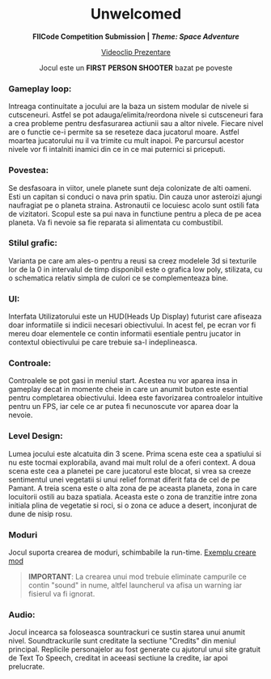 <div align= center>

# Unwelcomed


**FIICode Competition Submission | *Theme: Space Adventure***


[Videoclip Prezentare](https://www.youtube.com/watch?v=EwNWIhOjONQ&feature=youtu.be)

Jocul este un **FIRST PERSON SHOOTER** bazat pe poveste

</div>

### Gameplay loop:
Intreaga continuitate a jocului are la baza un sistem modular de nivele si cutsceneuri. Astfel se pot adauga/elimita/reordona nivele si cutsceneuri fara a crea probleme pentru desfasurarea actiunii sau a altor nivele. Fiecare nivel are o functie ce-i permite sa se reseteze daca jucatorul moare.
Astfel moartea jucatorului nu il va trimite cu mult inapoi. Pe parcursul acestor nivele vor fi intalniti inamici din ce in ce mai puternici si priceputi.

### Povestea:
Se desfasoara in viitor, unele planete sunt deja colonizate de alti oameni. Esti un capitan si conduci o nava prin spatiu. Din cauza unor asteroizi ajungi naufragiat pe o planeta straina. Astronautii ce locuiesc acolo sunt ostili fata de vizitatori. Scopul este sa pui nava in functiune pentru a pleca de pe acea planeta. Va fi nevoie sa fie reparata si alimentata cu combustibil.

### Stilul grafic:
Varianta pe care am ales-o pentru a reusi sa creez modelele 3d si texturile lor de la 0 in intervalul de timp disponibil este o grafica low poly, stilizata, cu o schematica relativ simpla de culori ce se complementeaza bine.

### UI:
Interfata Utilizatorului este un HUD(Heads Up Display) futurist care afiseaza doar informatiile si indicii necesari obiectivului. In acest fel, pe ecran vor fi mereu doar elementele ce contin informatii esentiale pentru jucator in contextul obiectivului pe care trebuie sa-l indeplineasca.

### Controale:
Controalele se pot gasi in meniul start. Acestea nu vor aparea insa in gameplay decat in momente cheie in care un anumit buton este esential pentru completarea obiectivului. Ideea este favorizarea controalelor intuitive pentru un FPS, iar cele ce ar putea fi necunoscute vor aparea doar la nevoie.

### Level Design:
Lumea jocului este alcatuita din 3 scene. Prima scena este cea a spatiului si nu este tocmai explorabila, avand mai mult rolul de a oferi context.
A doua scena este cea a planetei pe care jucatorul este blocat, si vrea sa creeze sentimentul unei vegetatii si unui relief format diferit fata de cel de pe Pamant.
A treia scena este o alta zona de pe aceasta planeta, zona in care locuitorii ostili au baza spatiala. Aceasta este o zona de tranzitie intre zona initiala plina de vegetatie si roci, si o zona ce aduce a desert, inconjurat de dune de nisip rosu.

### Moduri
Jocul suporta crearea de moduri, schimbabile la run-time.
[Exemplu creare mod](https://www.youtube.com/watch?v=K9EC8LHEoq8)

>**IMPORTANT**:
La crearea unui mod trebuie eliminate campurile ce contin "sound" in nume, altfel launcherul va afisa un warning iar fisierul va fi ignorat.

### Audio:
<p>Jocul incearca sa foloseasca sountrackuri ce sustin starea unui anumit nivel. Soundtrackurile sunt creditate la sectiune "Credits" din meniul principal.
Replicile personajelor au fost generate cu ajutorul unui site gratuit de Text To Speech, creditat in aceeasi sectiune la credite, iar apoi prelucrate.

